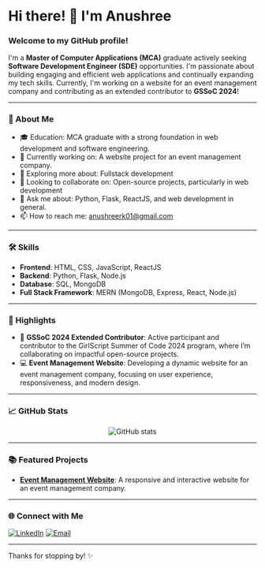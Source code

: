 # Hi there! 👋 I'm Anushree

### Welcome to my GitHub profile!

I'm a **Master of Computer Applications (MCA)** graduate actively seeking **Software Development Engineer (SDE)** opportunities. 
I'm passionate about building engaging and efficient web applications and continually expanding my tech skills. Currently, 
I'm working on a website for an event management company and contributing as an extended contributor to **GSSoC 2024**!

---

### 💼 About Me
- 🎓 Education: MCA graduate with a strong foundation in web development and software engineering.
- 🔭 Currently working on: A website project for an event management company.
- 🌱 Exploring more about: Fullstack development
- 👯 Looking to collaborate on: Open-source projects, particularly in web development
- 💬 Ask me about: Python, Flask, ReactJS, and web development in general.
- 📫 How to reach me: anushreerk01@gmail.com

---

### 🛠️ Skills

- **Frontend**: HTML, CSS, JavaScript, ReactJS
- **Backend**: Python, Flask, Node.js
- **Database**: SQL, MongoDB
- **Full Stack Framework**: MERN (MongoDB, Express, React, Node.js)

---

### 🌟 Highlights

- 🏅 **GSSoC 2024 Extended Contributor**: Active participant and contributor to the GirlScript Summer of Code 2024 program, where I’m collaborating on impactful open-source projects.
- 💻 **Event Management Website**: Developing a dynamic website for an event management company, focusing on user experience, responsiveness, and modern design.

---

### 📈 GitHub Stats

<p align="center">
  <img src="https://github-readme-stats.vercel.app/api?username=Anushree-241&show_icons=true&theme=radical" alt="GitHub stats" />
</p>

---

### 📚 Featured Projects

- **[Event Management Website]([Link](https://saptapadicreations.com/))**: A responsive and interactive website for an event management company.

---

### 🌐 Connect with Me

[![LinkedIn](https://img.shields.io/badge/-LinkedIn-0077B5?style=flat&logo=LinkedIn&logoColor=white)]([Link](https://www.linkedin.com/in/anushree-r-25104920a/))
[![Email](https://img.shields.io/badge/Email-D14836?style=flat&logo=gmail&logoColor=white)](mailto:anushreerk01@gmail.com)

---

Thanks for stopping by! ✨
